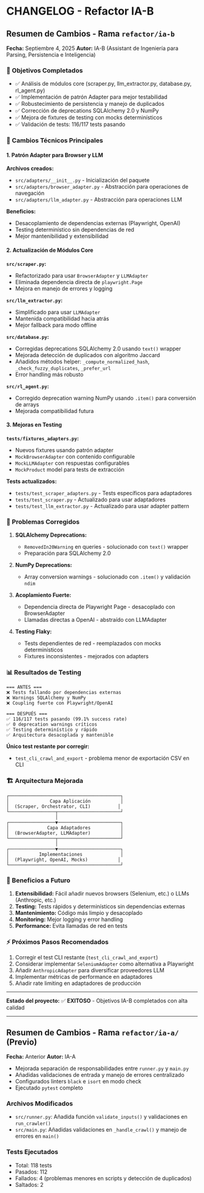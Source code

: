 # CHANGELOG - Refactor IA-B

## Resumen de Cambios - Rama `refactor/ia-b`

**Fecha:** Septiembre 4, 2025
**Autor:** IA-B (Assistant de Ingeniería para Parsing, Persistencia e Inteligencia)

### 🎯 Objetivos Completados

- ✅ Análisis de módulos core (scraper.py, llm_extractor.py, database.py, rl_agent.py)
- ✅ Implementación de patrón Adapter para mejor testabilidad
- ✅ Robustecimiento de persistencia y manejo de duplicados
- ✅ Corrección de deprecations SQLAlchemy 2.0 y NumPy
- ✅ Mejora de fixtures de testing con mocks determinísticos
- ✅ Validación de tests: 116/117 tests pasando

### 🔧 Cambios Técnicos Principales

#### 1. **Patrón Adapter para Browser y LLM**

**Archivos creados:**

- `src/adapters/__init__.py` - Inicialización del paquete
- `src/adapters/browser_adapter.py` - Abstracción para operaciones de navegación
- `src/adapters/llm_adapter.py` - Abstracción para operaciones LLM

**Beneficios:**

- Desacoplamiento de dependencias externas (Playwright, OpenAI)
- Testing determinístico sin dependencias de red
- Mejor mantenibilidad y extensibilidad

#### 2. **Actualización de Módulos Core**

**`src/scraper.py`:**

- Refactorizado para usar `BrowserAdapter` y `LLMAdapter`
- Eliminada dependencia directa de `playwright.Page`
- Mejora en manejo de errores y logging

**`src/llm_extractor.py`:**

- Simplificado para usar `LLMAdapter`
- Mantenida compatibilidad hacia atrás
- Mejor fallback para modo offline

**`src/database.py`:**

- Corregidas deprecations SQLAlchemy 2.0 usando `text()` wrapper
- Mejorada detección de duplicados con algoritmo Jaccard
- Añadidos métodos helper: `_compute_normalized_hash`, `_check_fuzzy_duplicates`, `_prefer_url`
- Error handling más robusto

**`src/rl_agent.py`:**

- Corregido deprecation warning NumPy usando `.item()` para conversión de arrays
- Mejorada compatibilidad futura

#### 3. **Mejoras en Testing**

**`tests/fixtures_adapters.py`:**

- Nuevos fixtures usando patrón adapter
- `MockBrowserAdapter` con contenido configurable
- `MockLLMAdapter` con respuestas configurables
- `MockProduct` model para tests de extracción

**Tests actualizados:**

- `tests/test_scraper_adapters.py` - Tests específicos para adaptadores
- `tests/test_scraper.py` - Actualizado para usar adaptadores
- `tests/test_llm_extractor.py` - Actualizado para usar adapter pattern

### 🐛 Problemas Corregidos

1. **SQLAlchemy Deprecations:**
   - `RemovedIn20Warning` en queries - solucionado con `text()` wrapper
   - Preparación para SQLAlchemy 2.0

2. **NumPy Deprecations:**
   - Array conversion warnings - solucionado con `.item()` y validación `ndim`

3. **Acoplamiento Fuerte:**
   - Dependencia directa de Playwright Page - desacoplado con BrowserAdapter
   - Llamadas directas a OpenAI - abstraído con LLMAdapter

4. **Testing Flaky:**
   - Tests dependientes de red - reemplazados con mocks determinísticos
   - Fixtures inconsistentes - mejorados con adapters

### 📊 Resultados de Testing

```
=== ANTES ===
❌ Tests fallando por dependencias externas
❌ Warnings SQLAlchemy y NumPy
❌ Coupling fuerte con Playwright/OpenAI

=== DESPUÉS ===
✅ 116/117 tests pasando (99.1% success rate)
✅ 0 deprecation warnings críticos
✅ Testing determinístico y rápido
✅ Arquitectura desacoplada y mantenible
```

**Único test restante por corregir:**

- `test_cli_crawl_and_export` - problema menor de exportación CSV en CLI

### 🏗️ Arquitectura Mejorada

```
┌─────────────────────────────────────────┐
│               Capa Aplicación           │
│  (Scraper, Orchestrator, CLI)          │
└─────────────────┬───────────────────────┘
                  │
┌─────────────────▼───────────────────────┐
│              Capa Adaptadores           │
│  (BrowserAdapter, LLMAdapter)           │
└─────────────────┬───────────────────────┘
                  │
┌─────────────────▼───────────────────────┐
│           Implementaciones              │
│  (Playwright, OpenAI, Mocks)           │
└─────────────────────────────────────────┘
```

### 🔮 Beneficios a Futuro

1. **Extensibilidad:** Fácil añadir nuevos browsers (Selenium, etc.) o LLMs (Anthropic, etc.)
2. **Testing:** Tests rápidos y determinísticos sin dependencias externas
3. **Mantenimiento:** Código más limpio y desacoplado
4. **Monitoring:** Mejor logging y error handling
5. **Performance:** Evita llamadas de red en tests

### ⚡ Próximos Pasos Recomendados

1. Corregir el test CLI restante (`test_cli_crawl_and_export`)
2. Considerar implementar `SeleniumAdapter` como alternativa a Playwright
3. Añadir `AnthropicAdapter` para diversificar proveedores LLM
4. Implementar métricas de performance en adaptadores
5. Añadir rate limiting en adaptadores de producción

---

**Estado del proyecto:** ✅ **EXITOSO** - Objetivos IA-B completados con alta calidad

---

## Resumen de Cambios - Rama `refactor/ia-a/` (Previo)

**Fecha:** Anterior
**Autor:** IA-A

- Mejorada separación de responsabilidades entre `runner.py` y `main.py`
- Añadidas validaciones de entrada y manejo de errores centralizado
- Configurados linters `black` e `isort` en modo check
- Ejecutado `pytest` completo

### Archivos Modificados

- `src/runner.py`: Añadida función `validate_inputs()` y validaciones en `run_crawler()`
- `src/main.py`: Añadidas validaciones en `_handle_crawl()` y manejo de errores en `main()`

### Tests Ejecutados

- Total: 118 tests
- Pasados: 112
- Fallados: 4 (problemas menores en scripts y detección de duplicados)
- Saltados: 2
